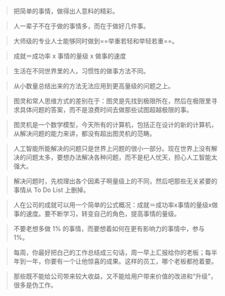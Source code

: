 > 把简单的事情，做得出人意料的精彩。

> 人一辈子不在于做的事情多，而在于做好几件事。

> 大师级的专业人士能够同时做到==举重若轻和举轻若重==。



> 成就＝成功率 x 事情的量级 x 做事的速度

> 生活在不同世界里的人，习惯性的做事方法不同。

>  从小数量总结出来的方法无法应用到更高量级的问题之上。

> 图灵和常人思维方式的差别在于：图灵是先找到极限所在，然后在极限里寻求具体问题的答案，而不是浪费时间去做那些试图超越极限的事。

> 图灵机是一个数学模型，今天所有的计算机，包括正在设计的新的计算机，从解决问题的能力来讲，都没有超出图灵机的范畴。

> 人工智能所能解决的问题只是世界上问题的很小一部分。现在世界上没有解决的问题太多，要想办法解决各种问题，而不是杞人忧天，担心人工智能太强大。

> 解决问题时，先梳理出各个因素子啊量级上的不同，然后吧那些无关紧要的事情从 To Do List 上删掉。

> 人在公司的成就可以用一个简单的公式概况：成就＝成功率x事情的量级x做事的速度。要不断学习，转变自己的角色，提高事情的量级。

> 不要老想多做 1% 的事情，而要想着如何在更有影响力的事情中，参与1%。



> 每周，你最好把白己的工作总结成三句话，周一早上汇报给你的老板；每半年到一年，你要有一个让他惊喜的成果。这样的员工，哪个老板都抢着要。

> 那些既不能给公司带来较大收益，又不能给用户带来价值的改进和“升级”，很多是伪工作。

